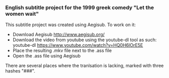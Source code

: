 ### English subtitle project for the 1999 greek comedy "Let the women wait"

This subtitle project was created using Aegisub. To work on it:

* Download Aegisub http://www.aegisub.org/
* Download the video from youtube using the youtube-dl tool as such:
    youtube-dl https://www.youtube.com/watch?v=HQ0H6lOrE5E
* Place the resulting .mkv file next to the .ass file
* Open the .ass file using Aegisub

There are several places where the tranlsation is lacking, marked with
three hashes "###".
